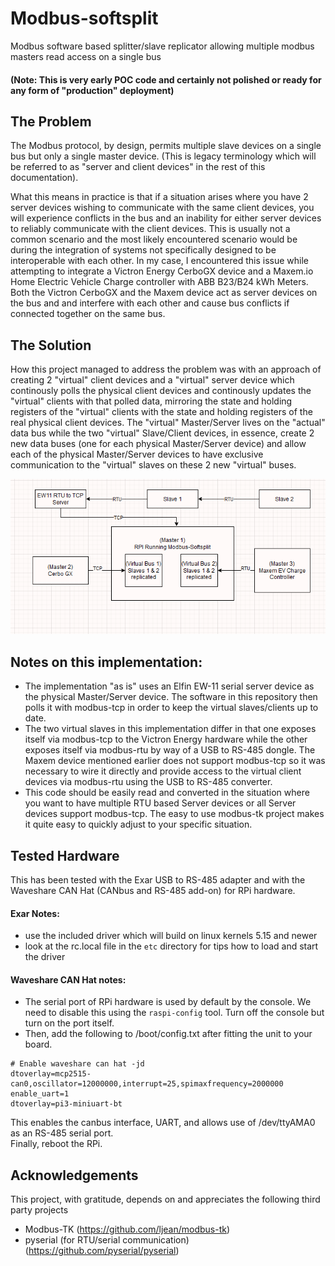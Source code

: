 # Modbus-softsplit
Modbus software based splitter/slave replicator allowing multiple modbus masters read access on a single bus
#### (Note: This is very early POC code and certainly not polished or ready for any form of "production" deployment)


## The Problem
The Modbus protocol, by design, permits multiple slave devices on a single bus but only a single master device. (This is legacy 
terminology which will be referred to as "server and client devices" in the rest of this documentation). 

What this means in practice is that if a situation arises where you have 2 server devices wishing to communicate with the same client devices, 
you will experience conflicts in the bus and an inability for either server devices to reliably communicate with the 
client devices.  This is usually not a common scenario and the most likely encountered scenario would be during the integration 
of systems not specifically designed to be interoperable with each other.  In my case, I encountered this issue while 
attempting to integrate a Victron Energy CerboGX device and a Maxem.io Home Electric Vehicle Charge controller with
ABB B23/B24 kWh Meters.  Both the Victron CerboGX and the Maxem device act as server devices on the bus and and interfere
with each other and cause bus conflicts if connected together on the same bus.  

## The Solution
How this project managed to address the problem was with an approach of creating 2 "virtual" client devices and a 
"virtual" server device which continously polls the physical client devices and continously updates the "virtual" 
clients with that polled data, mirroring the state and holding registers of the "virtual" clients with the state and 
holding registers of the real physical client devices. The "virtual" Master/Server lives on the "actual" data bus while
the two "virtual" Slave/Client devices, in essence, create 2 new data buses (one for each physical Master/Server device)
and allow each of the physical Master/Server devices to have exclusive communication to the "virtual" slaves on these 2 
new "virtual" buses.

![screenshot](/layout.png?raw=true)

## Notes on this implementation:
- The implementation "as is" uses an Elfin EW-11 serial server device as the physical Master/Server device. The software
in this repository then polls it with modbus-tcp in order to keep the virtual slaves/clients up to date. 
- The two virtual slaves in this implementation differ in that one exposes itself via modbus-tcp to the Victron 
Energy hardware while the other exposes itself via modbus-rtu by way of a USB to RS-485 dongle.  The Maxem device
mentioned earlier does not support modbus-tcp so it was necessary to wire it directly and provide access to the 
virtual client devices via modbus-rtu using the USB to RS-485 converter.  
- This code should be easily read and converted in the situation where you want to have multiple RTU based Server devices
or all Server devices support modbus-tcp.  The easy to use modbus-tk project makes it quite easy to quickly adjust to 
your specific situation. 

## Tested Hardware
This has been tested with the Exar USB to RS-485 adapter and with the Waveshare CAN Hat (CANbus and RS-485 add-on) for
RPi hardware.

#### Exar Notes:
- use the included driver which will build on linux kernels 5.15 and newer
- look at the rc.local file in the ```etc``` directory for tips how to load and start the driver 

#### Waveshare CAN Hat notes:
- The serial port of RPi hardware is used by default by the console.  We need to disable this using the 
```raspi-config``` tool.  Turn off the console but turn on the port itself.  
- Then, add the following to /boot/config.txt after fitting the unit to your board. 

 ```
 # Enable waveshare can hat -jd
dtoverlay=mcp2515-can0,oscillator=12000000,interrupt=25,spimaxfrequency=2000000
enable_uart=1
dtoverlay=pi3-miniuart-bt
```
This enables the canbus interface, UART, and allows use of /dev/ttyAMA0 as an RS-485 serial port.  
Finally, reboot the RPi. 

## Acknowledgements
This project, with gratitude, depends on and appreciates the following third party projects
- Modbus-TK (https://github.com/ljean/modbus-tk)
- pyserial (for RTU/serial communication) (https://github.com/pyserial/pyserial)
